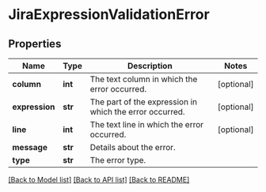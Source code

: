 # JiraExpressionValidationError

## Properties
Name | Type | Description | Notes
------------ | ------------- | ------------- | -------------
**column** | **int** | The text column in which the error occurred. | [optional] 
**expression** | **str** | The part of the expression in which the error occurred. | [optional] 
**line** | **int** | The text line in which the error occurred. | [optional] 
**message** | **str** | Details about the error. | 
**type** | **str** | The error type. | 

[[Back to Model list]](../README.md#documentation-for-models) [[Back to API list]](../README.md#documentation-for-api-endpoints) [[Back to README]](../README.md)

